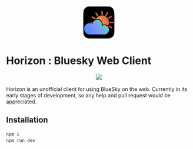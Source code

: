 <center><img src="public/horizon.png" alt="Horizon Icon" width="90"/></center>

# Horizon : Bluesky Web Client


<p align="center"><img src="https://static.bnewbold.net/tmp/under_construction_bar.gif" /></p>



<p>
Horizon is an unofficial client for using BlueSky on the web. Currently in its early stages of development, so any help and pull request would be appreciated.
  
</p>

## Installation


```sh
npm i
npm run dev
```


